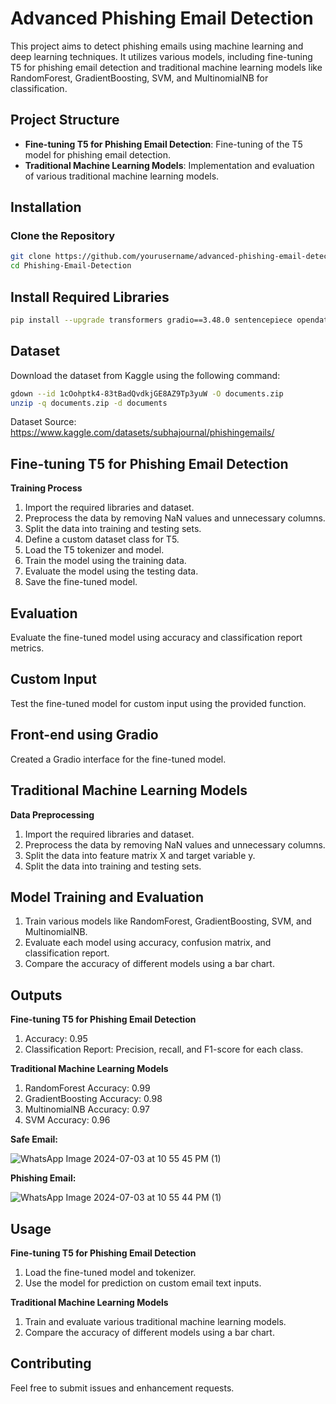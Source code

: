 # Advanced Phishing Email Detection

This project aims to detect phishing emails using machine learning and deep learning techniques. It utilizes various models, including fine-tuning T5 for phishing email detection and traditional machine learning models like RandomForest, GradientBoosting, SVM, and MultinomialNB for classification.

## Project Structure

- **Fine-tuning T5 for Phishing Email Detection**: Fine-tuning of the T5 model for phishing email detection.
- **Traditional Machine Learning Models**: Implementation and evaluation of various traditional machine learning models.

## Installation

### Clone the Repository

```bash
git clone https://github.com/yourusername/advanced-phishing-email-detection.git
cd Phishing-Email-Detection
```

## Install Required Libraries

```bash
pip install --upgrade transformers gradio==3.48.0 sentencepiece opendatasets pandas gdown matplotlib scikit-learn torch tqdm
```

## Dataset

Download the dataset from Kaggle using the following command:

```bash
gdown --id 1cOohptk4-83tBadQvdkjGE8AZ9Tp3yuW -O documents.zip
unzip -q documents.zip -d documents
```

Dataset Source: https://www.kaggle.com/datasets/subhajournal/phishingemails/

## Fine-tuning T5 for Phishing Email Detection

**Training Process**

1) Import the required libraries and dataset.
2) Preprocess the data by removing NaN values and unnecessary columns.
3) Split the data into training and testing sets.
4) Define a custom dataset class for T5.
5) Load the T5 tokenizer and model.
6) Train the model using the training data.
7) Evaluate the model using the testing data.
8) Save the fine-tuned model.

## Evaluation

Evaluate the fine-tuned model using accuracy and classification report metrics.

## Custom Input

Test the fine-tuned model for custom input using the provided function.

## Front-end using Gradio

Created a Gradio interface for the fine-tuned model.

## Traditional Machine Learning Models

**Data Preprocessing**

1) Import the required libraries and dataset.
2) Preprocess the data by removing NaN values and unnecessary columns.
3) Split the data into feature matrix X and target variable y.
4) Split the data into training and testing sets.
   
## Model Training and Evaluation

1) Train various models like RandomForest, GradientBoosting, SVM, and MultinomialNB.
2) Evaluate each model using accuracy, confusion matrix, and classification report.
3) Compare the accuracy of different models using a bar chart.
   
## Outputs

**Fine-tuning T5 for Phishing Email Detection**

1) Accuracy: 0.95
2) Classification Report: Precision, recall, and F1-score for each class.
   
**Traditional Machine Learning Models**

1) RandomForest Accuracy: 0.99
2) GradientBoosting Accuracy: 0.98
3) MultinomialNB Accuracy: 0.97
4) SVM Accuracy: 0.96

**Safe Email:**

![WhatsApp Image 2024-07-03 at 10 55 45 PM (1)](https://github.com/yashkadam435/Phishing-Email-Detection/assets/108817280/b470f857-8660-4036-af93-99e44152a28b)

**Phishing Email:**

![WhatsApp Image 2024-07-03 at 10 55 44 PM (1)](https://github.com/yashkadam435/Phishing-Email-Detection/assets/108817280/5d54957f-1d02-467e-89d1-3bb5131503c8)

## Usage

**Fine-tuning T5 for Phishing Email Detection**

1) Load the fine-tuned model and tokenizer.
2) Use the model for prediction on custom email text inputs.
   
**Traditional Machine Learning Models**

1) Train and evaluate various traditional machine learning models.
2) Compare the accuracy of different models using a bar chart.
   
## Contributing

Feel free to submit issues and enhancement requests.
